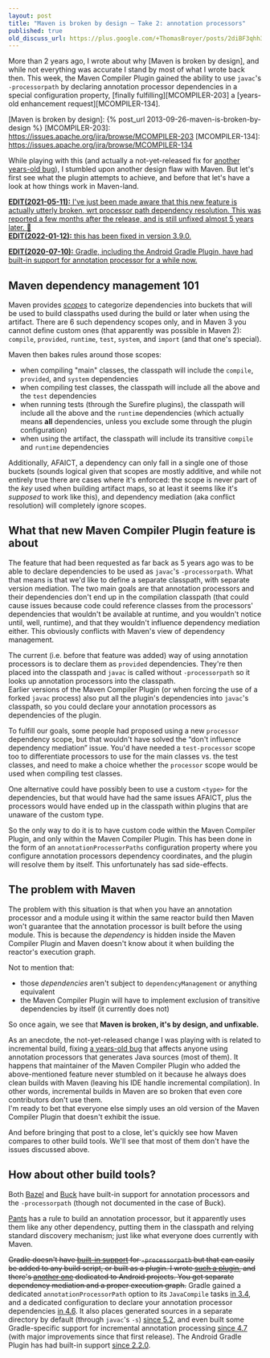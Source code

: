 ```yaml
---
layout: post
title: "Maven is broken by design — Take 2: annotation processors"
published: true
old_discuss_url: https://plus.google.com/+ThomasBroyer/posts/2diBF3qhh36
---
```


More than 2 years ago, I wrote about why [Maven is broken by design],
and while not everything was accurate I stand by most of what I wrote back then.
This week, the Maven Compiler Plugin gained the ability to use `javac`'s `-processorpath`
by declaring annotation processor dependencies in a special configuration property,
[finally fulfilling][MCOMPILER-203] a [years-old enhancement request][MCOMPILER-134].

[Maven is broken by design]: {% post_url 2013-09-26-maven-is-broken-by-design %}
[MCOMPILER-203]: https://issues.apache.org/jira/browse/MCOMPILER-203
[MCOMPILER-134]: https://issues.apache.org/jira/browse/MCOMPILER-134

While playing with this (and actually a not-yet-released fix for [another years-old bug][MCOMPILER-235]),
I stumbled upon another design flaw with Maven.
But let's first see what the plugin attempts to achieve,
and before that let's have a look at how things work in Maven-land.

[MCOMPILER-235]: https://issues.apache.org/jira/browse/MCOMPILER-235

<ins datetime="2021-05-11">**EDIT(2021-05-11):** I've just been made aware that this new feature is actually [utterly broken][MCOMPILER-272],
wrt processor path dependency resolution.
This was reported a few months after the release,
and is still unfixed almost 5 years later. 🤷</ins>  
<ins datetime="2022-01-12">**EDIT(2022-01-12):** this has been fixed in version 3.9.0.</del>

[MCOMPILER-272]: https://issues.apache.org/jira/browse/MCOMPILER-272

<ins datetime="2020-07-20">**EDIT(2020-07-10):** Gradle, including the Android Gradle Plugin, 
have had built-in support for annotation processor for a while now.</ins>

Maven dependency management 101
-------------------------------

Maven provides [_scopes_] to categorize dependencies into buckets
that will be used to build classpaths used during the build or later when using the artifact.
There are 6 such dependency scopes only, and in Maven 3 you cannot define custom ones
(that apparently was possible in Maven 2):
`compile`, `provided`, `runtime`, `test`, `system`, and `import` (and that one's special).

[_scopes_]: https://maven.apache.org/guides/introduction/introduction-to-dependency-mechanism.html#Dependency_Scope

Maven then bakes rules around those scopes:

 * when compiling "main" classes, the classpath will include the `compile`, `provided`, and `system` dependencies
 * when compiling test classes, the classpath will include all the above and the `test` dependencies
 * when running tests (through the Surefire plugins), the classpath will include all the above and the `runtime` dependencies
   (which actually means **all** dependencies, unless you exclude some through the plugin configuration)
 * when using the artifact, the classpath will include its transitive `compile` and `runtime` dependencies

Additionally, AFAICT, a dependency can only fall in a single one of those buckets
(sounds logical given that scopes are mostly additive,
and while not entirely true there are cases where it's enforced:
the scope is never part of the _key_ used when building artifact maps,
so at least it seems like it's _supposed_ to work like this),
and dependency mediation (aka conflict resolution) will completely ignore scopes.

What that new Maven Compiler Plugin feature is about
----------------------------------------------------

The feature that had been requested as far back as 5 years ago
was to be able to declare dependencies to be used as `javac`'s `-processorpath`.
What that means is that we'd like to define a separate classpath, with separate version mediation.
The two main goals are that annotation processors and their dependencies don't end up in the compilation classpath
(that could cause issues because code could reference classes from the processors' dependencies
that wouldn't be available at runtime, and you wouldn't notice until, well, runtime),
and that they wouldn't influence dependency mediation either.
This obviously conflicts with Maven's view of dependency management.

The current (i.e. before that feature was added) way of using annotation processors
is to declare them as `provided` dependencies.
They're then placed into the classpath and `javac` is called without `-processorpath`
so it looks up annotation processors into the classpath.  
Earlier versions of the Maven Compiler Plugin (or when forcing the use of a forked `javac` process)
also put all the plugin's dependencies into `javac`'s classpath,
so you could declare your annotation processors as dependencies of the plugin.

To fulfill our goals, some people had proposed using a new `processor` dependency scope,
but that wouldn't have solved the “don't influence dependency mediation” issue.
You'd have needed a `test-processor` scope too to differentiate processors to use
for the main classes vs. the test classes,
and need to make a choice whether the `processor` scope would be used when compiling test classes.

One alternative could have possibly been to use a custom `<type>` for the dependencies,
but that would have had the same issues AFAICT,
plus the processors would have ended up in the classpath within plugins that are unaware of the custom type.

So the only way to do it is to have custom code within the Maven Compiler Plugin,
and only within the Maven Compiler Plugin.
This has been done in the form of an `annotationProcessorPaths` configuration property
where you configure annotation processors dependency coordinates,
and the plugin will resolve them by itself.
This unfortunately has sad side-effects.

The problem with Maven
----------------------

The problem with this situation is that
when you have an annotation processor and a module using it within the same reactor build
then Maven won't guarantee that the annotation processor is built before the using module.
This is because the _dependency_ is hidden inside the Maven Compiler Plugin
and Maven doesn't know about it when building the reactor's execution graph.

Not to mention that:

 * those _dependencies_ aren't subject to `dependencyManagement`
   or anything equivalent
 * the Maven Compiler Plugin will have to implement exclusion of transitive dependencies by itself (it currently does not)

So once again, we see that **Maven is broken, it's by design, and unfixable.**

As an anecdote, the not-yet-released change I was playing with is related to incremental build,
fixing [a years-old bug][MCOMPILER-235] that affects anyone using annotation processors that generates Java sources (most of them).
It happens that maintainer of the Maven Compiler Plugin who added the above-mentioned feature
never stumbled on it because he always does clean builds with Maven
(leaving his IDE handle incremental compilation).
In other words, incremental builds in Maven are so broken that even core contributors don't use them.  
I'm ready to bet that everyone else simply uses an old version of the Maven Compiler Plugin that doesn't exhibit the issue.

And before bringing that post to a close, let's quickly see how Maven compares to other build tools. We'll see that most of them don't have the issues discussed above.

How about other build tools?
----------------------------

Both [Bazel] and [Buck] have built-in support for annotation processors and the `-processorpath` (though not documented in the case of Buck).

[Bazel]: http://bazel.io/docs/be/java.html#java_plugin
[Buck]: https://github.com/facebook/buck/blob/master/src/com/facebook/buck/jvm/java/JvmLibraryArg.java#L43

[Pants] has a rule to build an annotation processor, but it apparently uses them like any other dependency,
putting them in the classpath and relying standard discovery mechanism;
just like what everyone does currently with Maven.

[Pants]: https://pantsbuild.github.io/build_dictionary.html#bdict_annotation_processor

<del datetime="2020-07-20">Gradle doesn't have [built-in support][gradle pull 456] for `-processorpath`
but that can easily be added to any build script, or built as a plugin.
I wrote [such a plugin][gradle-apt-plugin],
and there's [another one][android-apt] dedicated to Android projects.
You get separate dependency mediation and a proper execution graph.</del>
Gradle gained a dedicated `annotationProcessorPath` option to its `JavaCompile` tasks [in 3.4][JavaCompile.options.annotationProcessorPath],
and a dedicated configuration to declare your annotation processor dependencies [in 4.6][SourceSet.annotationProcessor].
It also places generated sources in a separate directory by default (through `javac`'s `-s`) [since 5.2][annotationProcessorGeneratedSourcesDirectory],
and even built some Gradle-specific support for incremental annotation processing [since 4.7][incap]
(with major improvements since that first release).
The Android Gradle Plugin has had built-in support [since 2.2.0][agp-annotationProcessor].

[gradle pull 456]: https://github.com/gradle/gradle/pull/456
[gradle-apt-plugin]: https://plugins.gradle.org/plugin/net.ltgt.apt
[android-apt]: https://bitbucket.org/hvisser/android-apt
[JavaCompile.options.annotationProcessorPath]: https://docs.gradle.org/3.4/release-notes.html#compile-avoidance-in-the-presence-of-annotation-processors
[SourceSet.annotationProcessor]: https://docs.gradle.org/4.6/release-notes.html#convenient-declaration-of-annotation-processor-dependencies
[annotationProcessorGeneratedSourcesDirectory]: https://docs.gradle.org/5.2/release-notes.html#annotation-processor-improvements
[incap]: https://docs.gradle.org/4.7/release-notes.html
[agp-annotationProcessor]: https://developer.android.com/studio/releases/gradle-plugin#2-2-0
